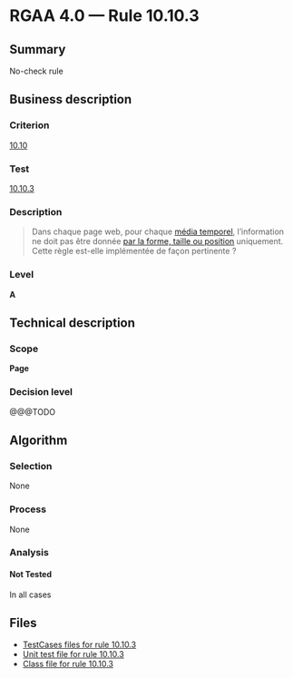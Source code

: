 # RGAA 4.0 — Rule 10.10.3

## Summary

No-check rule

## Business description

### Criterion

[10.10](https://www.numerique.gouv.fr/publications/rgaa-accessibilite/methode/criteres/#crit-10-10)

### Test

[10.10.3](https://www.numerique.gouv.fr/publications/rgaa-accessibilite/methode/criteres/#test-10-10-3)

### Description

> Dans chaque page web, pour chaque [média temporel](https://www.numerique.gouv.fr/publications/rgaa-accessibilite/methode/glossaire/#media-temporel-type-son-video-et-synchronise), l’information ne doit pas être donnée [par la forme, taille ou position](https://www.numerique.gouv.fr/publications/rgaa-accessibilite/methode/glossaire/#indication-donnee-par-la-forme-la-taille-ou-la-position) uniquement. Cette règle est-elle implémentée de façon pertinente ?

### Level

**A**


## Technical description

### Scope

**Page**

### Decision level

@@@TODO


## Algorithm

### Selection

None

### Process

None

### Analysis

#### Not Tested

In all cases


## Files

- [TestCases files for rule 10.10.3](https://gitlab.com/asqatasun/Asqatasun/-/tree/master/rules/rules-rgaa4.0/src/test/resources/testcases/rgaa40/Rgaa40Rule101003/)
- [Unit test file for rule 10.10.3](https://gitlab.com/asqatasun/Asqatasun/-/blob/master/rules/rules-rgaa4.0/src/test/java/org/asqatasun/rules/rgaa40/Rgaa40Rule101003Test.java)
- [Class file for rule 10.10.3](https://gitlab.com/asqatasun/Asqatasun/-/blob/master/rules/rules-rgaa4.0/src/main/java/org/asqatasun/rules/rgaa40/Rgaa40Rule101003.java)


